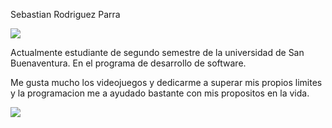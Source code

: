  Sebastian Rodriguez Parra

![](https://scontent-bog1-1.xx.fbcdn.net/v/t1.0-9/62444025_10219530009544311_7767846622838390784_o.jpg?_nc_cat=100&_nc_sid=09cbfe&_nc_eui2=AeHtW6iM8PzIqFAELwXvDas23NPyt11N9_7c0_K3XU33_ubjIHDvkCywGMuDu2rjkM8&_nc_ohc=qdav7KtVBpgAX9RBlMy&_nc_ht=scontent-bog1-1.xx&oh=b92223890fc20726977be568a2ac5281&oe=5EC7F5D5)

Actualmente estudiante de segundo semestre de la universidad de San Buenaventura. En el programa de desarrollo de software.

Me gusta mucho los videojuegos y dedicarme a superar mis propios limites y la programacion me a ayudado bastante con mis propositos en la vida.

![](https://i.pinimg.com/originals/0b/44/12/0b441203eeecdac0ad82fc465668d72f.gif)


